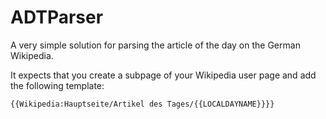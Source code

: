ADTParser
=========

A very simple solution for parsing the article of the day on the German Wikipedia.

It expects that you create a subpage of your Wikipedia user page and add the following template:

    {{Wikipedia:Hauptseite/Artikel des Tages/{{LOCALDAYNAME}}}}
